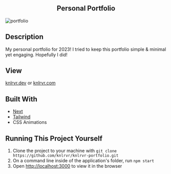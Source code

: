 <h2 align="center"> Personal Portfolio </h2>

![portfolio](https://user-images.githubusercontent.com/91632194/220643023-45ad1bcc-7aa3-405d-b262-f6a7884d3927.png)

## Description
My personal portfolio for 2023! I tried to keep this portfolio simple & minimal yet engaging. Hopefully I did! 

## View 
[knlrvr.dev](https://knlrvr.dev) or 
[knlrvr.com](https://knlrvr.com)

## Built With
- [Next](https://nextjs.org/docs/getting-started)
- [Tailwind](https://tailwindcss.com/docs/installation)
- CSS Animations

## Running This Project Yourself 
1. Clone the project to your machine with `git clone https://github.com/knlrvr/knlrvr-portfolio.git`
2. On a command line inside of the application's folder, run `npm start`
3. Open [http://localhost:3000](http://localhost:3000) to view it in the browser
